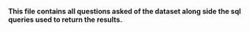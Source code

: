 **This file contains all questions asked of the dataset along side the sql queries used to return the results.**
